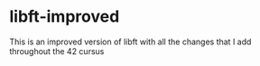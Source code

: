 # libft-improved
This is an improved version of libft with all the changes that I add throughout the 42 cursus
